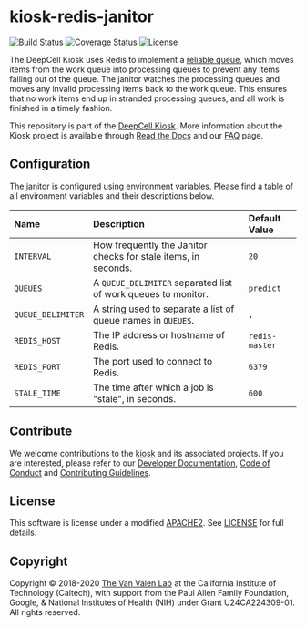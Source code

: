 # kiosk-redis-janitor

[![Build Status](https://travis-ci.com/vanvalenlab/kiosk-redis-janitor.svg?branch=master)](https://travis-ci.com/vanvalenlab/kiosk-redis-janitor)
[![Coverage Status](https://coveralls.io/repos/github/vanvalenlab/kiosk-redis-janitor/badge.svg?branch=master)](https://coveralls.io/github/vanvalenlab/kiosk-redis-janitor?branch=master)
[![License](https://img.shields.io/badge/License-Apache%202.0-blue.svg)](https://opensource.org/licenses/Apache-2.0)

The DeepCell Kiosk uses Redis to implement a [reliable queue](https://redis.io/commands/rpoplpush#pattern-reliable-queue), which moves items from the work queue into processing queues to prevent any items falling out of the queue. The janitor watches the processing queues and moves any invalid processing items back to the work queue. This ensures that no work items end up in stranded processing queues, and all work is finished in a timely fashion.

This repository is part of the [DeepCell Kiosk](https://github.com/vanvalenlab/kiosk). More information about the Kiosk project is available through [Read the Docs](https://deepcell-kiosk.readthedocs.io/en/master) and our [FAQ](http://www.deepcell.org.faq) page.

## Configuration

The janitor is configured using environment variables. Please find a table of all environment variables and their descriptions below.

| Name | Description | Default Value |
| :--- | :--- | :--- |
| `INTERVAL` | How frequently the Janitor checks for stale items, in seconds. | `20` |
| `QUEUES` | A `QUEUE_DELIMITER` separated list of work queues to monitor. | `predict` |
| `QUEUE_DELIMITER` | A string used to separate a list of queue names in `QUEUES`. | `,` |
| `REDIS_HOST` | The IP address or hostname of Redis. | `redis-master` |
| `REDIS_PORT` | The port used to connect to Redis. | `6379` |
| `STALE_TIME` | The time after which a job is "stale", in seconds.  | `600` |

## Contribute

We welcome contributions to the [kiosk](https://github.com/vanvalenlab/kiosk) and its associated projects. If you are interested, please refer to our [Developer Documentation](https://deepcell-kiosk.readthedocs.io/en/master/DEVELOPER.html), [Code of Conduct](https://github.com/vanvalenlab/kiosk/blob/master/CODE_OF_CONDUCT.md) and [Contributing Guidelines](https://github.com/vanvalenlab/kiosk/blob/master/CONTRIBUTING.md).

## License

This software is license under a modified [APACHE2](https://opensource.org/licenses/Apache-2.0). See [LICENSE](/LICENSE) for full  details.

## Copyright

Copyright © 2018-2020 [The Van Valen Lab](http://www.vanvalen.caltech.edu/) at the California Institute of Technology (Caltech), with support from the Paul Allen Family Foundation, Google, & National Institutes of Health (NIH) under Grant U24CA224309-01.
All rights reserved.
